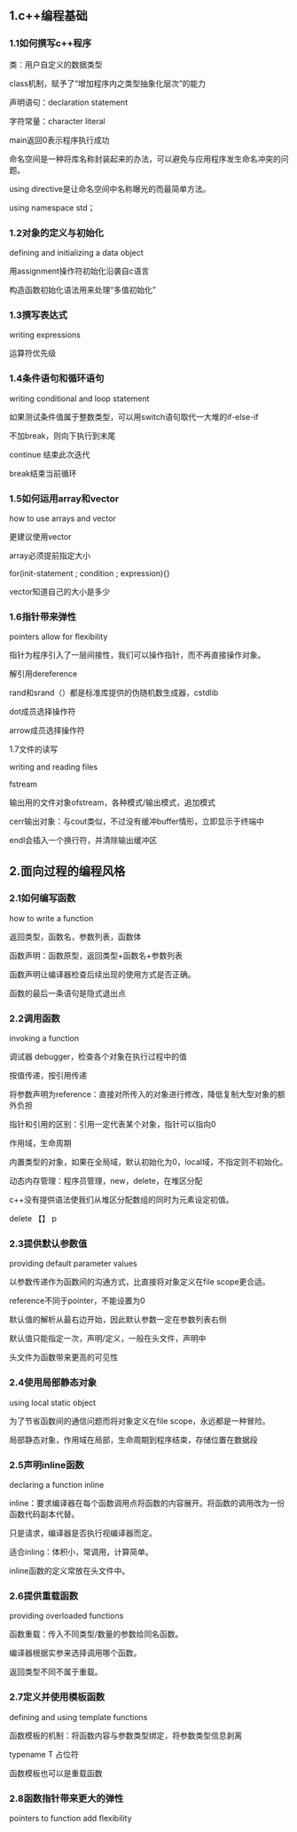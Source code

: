 ## 1.c++编程基础

### 1.1如何撰写c++程序

类：用户自定义的数据类型

class机制，赋予了“增加程序内之类型抽象化层次”的能力

声明语句：declaration statement

字符常量：character literal

main返回0表示程序执行成功

命名空间是一种将库名称封装起来的办法，可以避免与应用程序发生命名冲突的问题。

using directive是让命名空间中名称曝光的而最简单方法。

using namespace std；

### 1.2对象的定义与初始化

defining and initializing a data object

用assignment操作符初始化沿袭自c语言

构造函数初始化语法用来处理“多值初始化”

### 1.3撰写表达式

writing expressions

运算符优先级

### 1.4条件语句和循环语句

writing conditional and loop statement

如果测试条件值属于整数类型，可以用switch语句取代一大堆的if-else-if

不加break，则向下执行到末尾

continue 结束此次迭代

break结束当前循环

### 1.5如何运用array和vector

how to use arrays and vector

更建议使用vector

array必须提前指定大小

for(init-statement ; condition ; expression){}

vector知道自己的大小是多少

### 1.6指针带来弹性

pointers allow for flexibility

指针为程序引入了一层间接性，我们可以操作指针，而不再直接操作对象。

解引用dereference

rand和srand（）都是标准库提供的伪随机数生成器，cstdlib

dot成员选择操作符

arrow成员选择操作符

1.7文件的读写

writing and reading files

fstream

输出用的文件对象ofstream，各种模式/输出模式，追加模式

cerr输出对象：与cout类似，不过没有缓冲buffer情形，立即显示于终端中

endl会插入一个换行符，并清除输出缓冲区



## 2.面向过程的编程风格

### 2.1如何编写函数

how to write a function

返回类型，函数名，参数列表，函数体

函数声明：函数原型，返回类型+函数名+参数列表

函数声明让编译器检查后续出现的使用方式是否正确。

函数的最后一条语句是隐式退出点

### 2.2调用函数

invoking a function

调试器 debugger，检查各个对象在执行过程中的值

按值传递，按引用传递

将参数声明为reference：直接对所传入的对象进行修改，降低复制大型对象的额外负担

指针和引用的区别：引用一定代表某个对象，指针可以指向0

作用域，生命周期

内置类型的对象，如果在全局域，默认初始化为0，local域，不指定则不初始化。

动态内存管理：程序员管理，new，delete，在堆区分配

c++没有提供语法使我们从堆区分配数组的同时为元素设定初值。

delete 【】 p

### 2.3提供默认参数值

providing default parameter values

以参数传递作为函数间的沟通方式，比直接将对象定义在file scope更合适。

reference不同于pointer，不能设置为0

默认值的解析从最右边开始，因此默认参数一定在参数列表右侧

默认值只能指定一次，声明/定义，一般在头文件，声明中

头文件为函数带来更高的可见性

### 2.4使用局部静态对象

using local static object

为了节省函数间的通信问题而将对象定义在file scope，永远都是一种冒险。

局部静态对象，作用域在局部，生命周期到程序结束，存储位置在数据段

### 2.5声明inline函数

declaring a function inline

inline：要求编译器在每个函数调用点将函数的内容展开。将函数的调用改为一份函数代码副本代替。

只是请求，编译器是否执行视编译器而定。

适合inling：体积小，常调用，计算简单。

inline函数的定义常放在头文件中。

### 2.6提供重载函数

providing overloaded functions

函数重载：传入不同类型/数量的参数给同名函数。

编译器根据实参来选择调用哪个函数。

返回类型不同不属于重载。

### 2.7定义并使用模板函数

defining and using template functions

函数模板的机制：将函数内容与参数类型绑定，将参数类型信息剥离

typename T 占位符

函数模板也可以是重载函数

### 2.8函数指针带来更大的弹性

pointers to function add flexibility

